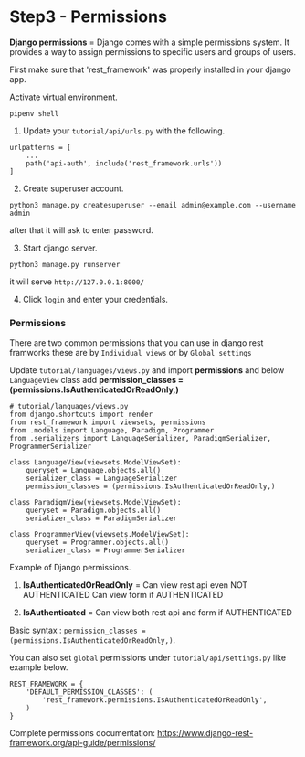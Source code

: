 # Step3 - Permissions

**Django permissions** = Django comes with a simple permissions system. It provides a way to assign permissions to specific users and groups of users.

First make sure that 'rest_framework' was properly installed in your django app.

Activate virtual environment.

```
pipenv shell
```

1. Update your `tutorial/api/urls.py` with the following.
```
urlpatterns = [
    ...
    path('api-auth', include('rest_framework.urls'))
]
```

2. Create superuser account.

```
python3 manage.py createsuperuser --email admin@example.com --username admin
```
after that it will ask to enter password.

3. Start django server.

```
python3 manage.py runserver
```
it will serve `http://127.0.0.1:8000/`

4. Click `login` and enter your credentials.

### Permissions

There are two common permissions that you can use in django rest framworks these are by `Individual views` or by `Global settings`

Update `tutorial/languages/views.py` and import **permissions** and below `LanguageView` class add **permission_classes = (permissions.IsAuthenticatedOrReadOnly,)**

```
# tutorial/languages/views.py
from django.shortcuts import render
from rest_framework import viewsets, permissions
from .models import Language, Paradigm, Programmer
from .serializers import LanguageSerializer, ParadigmSerializer, ProgrammerSerializer

class LanguageView(viewsets.ModelViewSet):
    queryset = Language.objects.all()
    serializer_class = LanguageSerializer
    permission_classes = (permissions.IsAuthenticatedOrReadOnly,)

class ParadigmView(viewsets.ModelViewSet):
    queryset = Paradigm.objects.all()
    serializer_class = ParadigmSerializer

class ProgrammerView(viewsets.ModelViewSet):
    queryset = Programmer.objects.all()
    serializer_class = ProgrammerSerializer
```

Example of Django permissions.

1. **IsAuthenticatedOrReadOnly** = Can view rest api even NOT AUTHENTICATED Can view form if AUTHENTICATED

2. **IsAuthenticated** = Can view both rest api and form if AUTHENTICATED

Basic syntax : `permission_classes = (permissions.IsAuthenticatedOrReadOnly,)`.

You can also set `global` permissions under `tutorial/api/settings.py` like example below.

```
REST_FRAMEWORK = {
    'DEFAULT_PERMISSION_CLASSES': (
        'rest_framework.permissions.IsAuthenticatedOrReadOnly',
    )
}
```

Complete permissions documentation: https://www.django-rest-framework.org/api-guide/permissions/
